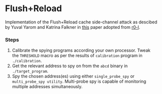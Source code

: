 # Flush+Reload

Implementation of the Flush+Reload cache side-channel attack as descibed by Yuval Yarom and Katrina Falkner in [this](https://www.usenix.org/system/files/conference/usenixsecurity14/sec14-paper-yarom.pdf) paper adopted from [r0-l](https://github.com/r0-l/Flush-Reload).

### Steps

1. Calibrate the spying programs according your own processor. Tweak the `THRESHOLD` macro as per the results of `calibration` program in `./calibration`.
2. Get the relevant address to spy on from the `abcd` binary in `./target_program`.
3. Spy the chosen address(es) using either `single_probe_spy` or `multi_probe_spy utility`. Multi-probe spy is capable of monitoring multiple addresses simultaneously.
